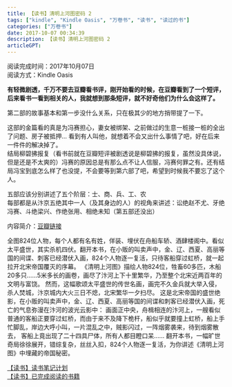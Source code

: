 ```yaml
---
title: 【读书】清明上河图密码 2
tags: ["kindle", "Kindle Oasis", "万卷书", "读书", "读过的书"]
categories: ["万卷书"]
date: 2017-10-07 00:34:39
description: 【读书】清明上河图密码 2
articleGPT: 
---
```


阅读完成时间：2017年10月07日  
阅读方式：Kindle Oasis  
  
**有轻微剧透，千万不要去豆瓣看书评，刚开始看的时候，在豆瓣看到了一个短评，后来看书一看到相关的人，我就想到那条短评，就不好奇他们为什么会这样了。**

第二部的故事基本和第一步没什么关系，只在极其少的地方捎带提了一下。

这部的金篇看的真是为冯赛担心，妻女被绑架、之前做过的生意一桩接一桩的全出了问题、房子被抵押…
看到有人叫他，就想着不会又出什么事情了吧，好在后来一件件的解决掉了。  
结局柳碧拂报复（看书前就在豆瓣短评被剧透说是柳碧拂的报复，虽然没具体说，但是还是不太爽的）冯赛的原因总是有那么点不让人信服，冯赛何罪之有。还有结局冯宝到底怎么样了也没提，不会要等到第六部了吧，希望到时候我不要忘了这个人。

五部应该分别讲述了五个阶层：士、商、兵、工、农  
每部都是从汴京五绝其中一人（及其身边的人）的视角来讲述：讼绝赵不尤、牙绝冯赛、斗绝梁兴、作绝张用、相绝未知（第五部还没出）

内容简介：[豆瓣链接](https://book.douban.com/subject/26576515/)

全图824位人物，每个人都有名有姓，佯装、埋伏在舟船车轿、酒肆楼阁中。看似太平盛世，其实杀机四伏。翻开本书，在小贩的叫卖声中，金、辽、西夏、高丽等国的间谍、刺客已经潜伏入画，824个人物逐一复活，只待客船穿过虹桥，就一起拉开北宋帝国覆灭的序幕。
《清明上河图》描绘人物824位，牲畜60多匹，木船20多只……5米多长的画卷，画尽了汴河上下十里繁华，乃至整个北宋近两百年的文明与富饶。
然而，这幅歌颂太平盛世的传世名画，画完不久金兵就大举入侵，杀人焚城，汴京城内大火三日不熄，北宋繁华一夕扫尽。
这是北宋帝国的盛世绝影，在小贩的叫卖声中，金、辽、西夏、高丽等国的间谍和刺客已经潜伏入画，死亡的气息弥漫在汴河的波光云影中：
画面正中央，舟楫相连的汴河上，一艘看似普通的客船正要穿过虹桥，而由于来不及降下桅杆，船似乎就要撞上虹桥，船上手忙脚乱，岸边大呼小叫，一片混乱之中，贼影闪过，一阵烟雾袭来，待到烟雾散去，
客船上竟出现了二十四具尸体，所有人都目瞪口呆……
翻开本书，一幅旷世奇局徐徐展开，错综复杂，丝丝入扣，824个人物逐一复活，为你讲述《清明上河图》中埋藏的帝国秘密。

[【读书】读书笔记计划](./2016-11-14-reading-plan)  
[【读书】已完成阅读的书籍](./2017-03-15-reading-done)


